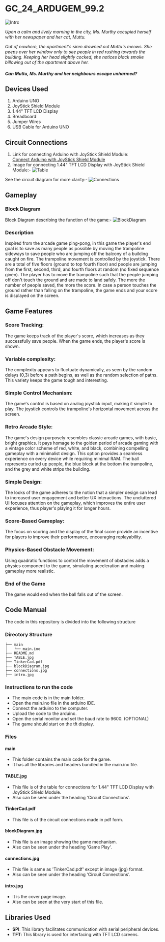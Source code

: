 # GC_24_ARDUGEM_99.2

![Intro](intro.jpg)

*Upon a calm and lively morning in the city, Ms. Murthy occupied herself with her newspaper and her cat, Muttu.*

*Out of nowhere, the apartment's siren drowned out Muttu's meows. She peeps over her window only to see people in red rushing towards the building. Keeping her head slightly cocked, she notices black smoke billowing out of the apartment above her.*

#### *Can Muttu, Ms. Murthy and her neighbours escape unharmed?*

## Devices Used

1. Arduino UNO
2. JoyStick Shield Module
3. 1.44" TFT LCD Display
4. Breadboard
5. Jumper Wires
6. USB Cable for Arduino UNO

## Circuit Connections 

1. Link for connecting Arduino with JoyStick Shield Module:  
[Connect Arduino with JoyStick Shield Module](https://electropeak.com/learn/interfacing-dual-axis-joystick-shield-with-arduino/)
2. Image for connecting 1.44" TFT LCD Display with JoyStick Shield Module:-
![Table](TABLE.jpg)

See the circuit diagram for more clarity:-
![Connections](connections.jpg)

## Gameplay

### Block Diagram
Block Diagram describing the function of the game:-
![BlockDiagram](blockDiagram.jpg)

### Description
Inspired from the arcade game ping-pong, in this game the player's end goal is to save as many people as possible by moving the trampoline sideways to save people who are jumping off the balcony of a building caught on fire. The trampoline movement is controlled by the joystick. There are a total of five floors (ground to top fourth floor) and people are jumping from the first, second, third, and fourth floors at random (no fixed sequence given). The player has to move the trampoline such that the people jumping off don't touch the ground and are made to land safely. The more the number of people saved, the more the score. In case a person touches the ground rather than falling on the trampoline, the game ends and your score is displayed on the screen.

## Game Features
### Score Tracking:
The game keeps track of the player's score, which increases as they successfully save people. When the game ends, the player's score is shown.

### Variable complexity:
The complexity appears to fluctuate dynamically, as seen by the random delays (0,3) before a path begins, as well as the random selection of paths. This variety keeps the game tough and interesting.

### Simple Control Mechanism:
The game's control is based on analog joystick input, making it simple to play. The joystick controls the trampoline's horizontal movement across the screen.

### Retro Arcade Style:
The game's design purposely resembles classic arcade games, with basic, bright graphics. It pays homage to the golden period of arcade gaming with a vintage color scheme of red, white, and black, combining compelling gameplay with a minimalist design. This option provides a seamless experience on every device while requiring minimal RAM. The ball represents curled up people, the blue block at the bottom the trampoline, and the grey and white strips the building.

### Simple Design:
The looks of the game adheres to the notion that a simpler design can lead to increased user engagement and better UX interactions. The uncluttered UI focuses attention on the gameplay, which improves the entire user experience, thus player's playing it for longer hours.

### Score-Based Gameplay:
The focus on scoring and the display of the final score provide an incentive for players to improve their performance, encouraging replayability.

### Physics-Based Obstacle Movement:
Using quadratic functions to control the movement of obstacles adds a physics component to the game, simulating acceleration and making gameplay more realistic.

### End of the Game
The game would end when the ball falls out of the screen.

## Code Manual

The code in this repository is divided into the following structure

### Directory Structure

```.
├── main
│   └── main.ino
├── README.md
├── TABLE.jpg
├── TinkerCad.pdf
├── blockDiagram.jpg
├── connections.jpg
├── intro.jpg
```

### Instructions to run the code

- The main code is in the main folder.
- Open the main.ino file in the arduino IDE.
- Connect the arduino to the computer.
- Upload the code to the arduino.
- Open the serial monitor and set the baud rate to 9600. (OPTIONAL)
- The game should start on the tft display.

### Files

#### main
- This folder contains the main code for the game.
- It has all the libraries and headers bundled in the main.ino file.

#### TABLE.jpg
- This file is of the table for connections for 1.44" TFT LCD Display with JoyStick Shield Module.
- Also can be seen under the heading 'Circuit Connections'.

#### TinkerCad.pdf
- This file is of the circuit connections made in pdf form.

#### blockDiagram.jpg
- This file is an image showing the game mechanism.
- Also can be seen under the heading 'Game Play'.

#### connections.jpg
- This file is same as 'TinkerCad.pdf' except in image (jpg) format.
- Also can be seen under the heading 'Circuit Connections'.

#### intro.jpg
- It is the cover page image.
- Also can be seen at the very start of this file.

## Libraries Used

- **SPI**: This library facilitates communication with serial peripheral devices.
- **TFT**: This library is used for interfacing with TFT LCD screens.
